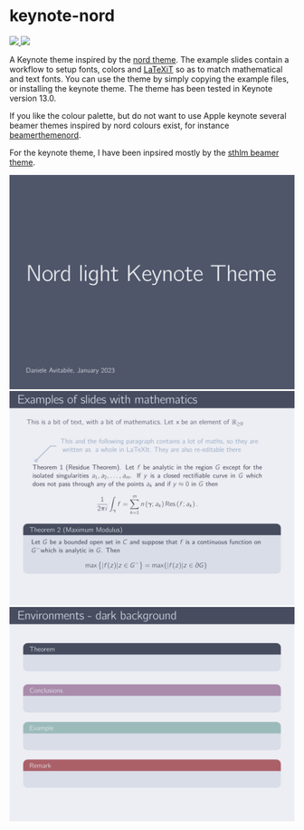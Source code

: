 # keynote-nord
<p>
    <a href="https://github.com/danieleavitabile/keynote-nord/raw/main/examples/example.key">
        <img src="https://img.shields.io/badge/-Download%20example-blue"/>
    </a>
    <a href="https://github.com/danieleavitabile/keynote-nord/raw/main/theme/nord-light-keynote-theme.kth">
        <img src="https://img.shields.io/badge/-Download%20keynote%20theme-blue" />
    </a>
</p>

A Keynote theme inspired by the [nord theme](https://www.nordtheme.com). The example
slides contain a workflow to setup fonts, colors and [LaTeXiT](https://www.chachatelier.fr/latexit/) so as to match mathematical and text fonts. You can use the theme by simply copying the example files, or installing the keynote
theme. The theme has been tested in Keynote version 13.0.

If you like the colour palette, but do not want to use Apple keynote several beamer
themes inspired by nord colours exist, for instance
[beamerthemenord](https://github.com/junwei-wang/beamerthemeNord).

For the keynote theme, I have been inpsired mostly by the [sthlm beamer
theme](https://github.com/mholson/sthlmNordBeamerTheme).

<p align="center">
    <img src="images/cover.jpg" width="800" max-width="90%" alt="Background" />
    <img src="images/maths.jpg" width="800" max-width="90%" alt="Background" />
    <img src="images/theorems.jpg" width="800" max-width="90%" alt="Background" />
</p>
